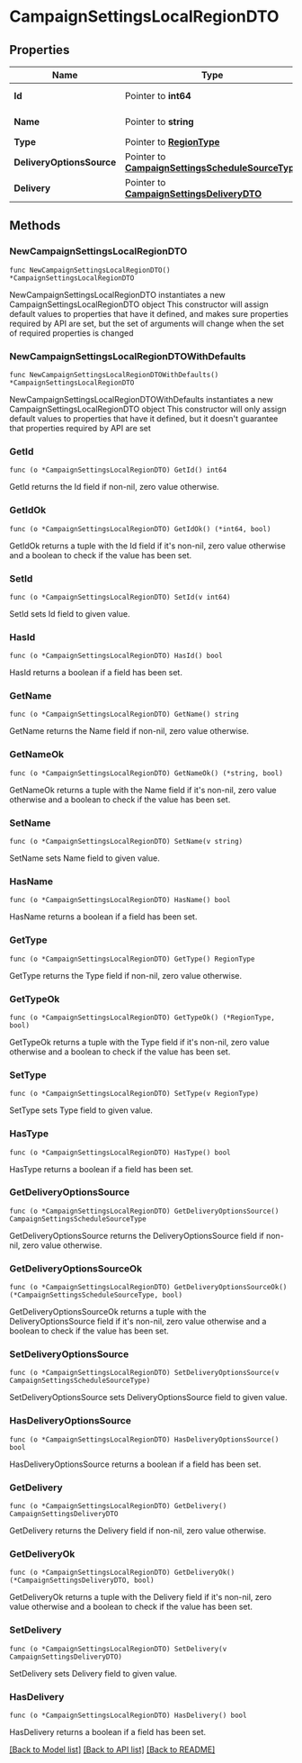 # CampaignSettingsLocalRegionDTO

## Properties

Name | Type | Description | Notes
------------ | ------------- | ------------- | -------------
**Id** | Pointer to **int64** | Идентификатор региона. | [optional] 
**Name** | Pointer to **string** | Название региона. | [optional] 
**Type** | Pointer to [**RegionType**](RegionType.md) |  | [optional] 
**DeliveryOptionsSource** | Pointer to [**CampaignSettingsScheduleSourceType**](CampaignSettingsScheduleSourceType.md) |  | [optional] 
**Delivery** | Pointer to [**CampaignSettingsDeliveryDTO**](CampaignSettingsDeliveryDTO.md) |  | [optional] 

## Methods

### NewCampaignSettingsLocalRegionDTO

`func NewCampaignSettingsLocalRegionDTO() *CampaignSettingsLocalRegionDTO`

NewCampaignSettingsLocalRegionDTO instantiates a new CampaignSettingsLocalRegionDTO object
This constructor will assign default values to properties that have it defined,
and makes sure properties required by API are set, but the set of arguments
will change when the set of required properties is changed

### NewCampaignSettingsLocalRegionDTOWithDefaults

`func NewCampaignSettingsLocalRegionDTOWithDefaults() *CampaignSettingsLocalRegionDTO`

NewCampaignSettingsLocalRegionDTOWithDefaults instantiates a new CampaignSettingsLocalRegionDTO object
This constructor will only assign default values to properties that have it defined,
but it doesn't guarantee that properties required by API are set

### GetId

`func (o *CampaignSettingsLocalRegionDTO) GetId() int64`

GetId returns the Id field if non-nil, zero value otherwise.

### GetIdOk

`func (o *CampaignSettingsLocalRegionDTO) GetIdOk() (*int64, bool)`

GetIdOk returns a tuple with the Id field if it's non-nil, zero value otherwise
and a boolean to check if the value has been set.

### SetId

`func (o *CampaignSettingsLocalRegionDTO) SetId(v int64)`

SetId sets Id field to given value.

### HasId

`func (o *CampaignSettingsLocalRegionDTO) HasId() bool`

HasId returns a boolean if a field has been set.

### GetName

`func (o *CampaignSettingsLocalRegionDTO) GetName() string`

GetName returns the Name field if non-nil, zero value otherwise.

### GetNameOk

`func (o *CampaignSettingsLocalRegionDTO) GetNameOk() (*string, bool)`

GetNameOk returns a tuple with the Name field if it's non-nil, zero value otherwise
and a boolean to check if the value has been set.

### SetName

`func (o *CampaignSettingsLocalRegionDTO) SetName(v string)`

SetName sets Name field to given value.

### HasName

`func (o *CampaignSettingsLocalRegionDTO) HasName() bool`

HasName returns a boolean if a field has been set.

### GetType

`func (o *CampaignSettingsLocalRegionDTO) GetType() RegionType`

GetType returns the Type field if non-nil, zero value otherwise.

### GetTypeOk

`func (o *CampaignSettingsLocalRegionDTO) GetTypeOk() (*RegionType, bool)`

GetTypeOk returns a tuple with the Type field if it's non-nil, zero value otherwise
and a boolean to check if the value has been set.

### SetType

`func (o *CampaignSettingsLocalRegionDTO) SetType(v RegionType)`

SetType sets Type field to given value.

### HasType

`func (o *CampaignSettingsLocalRegionDTO) HasType() bool`

HasType returns a boolean if a field has been set.

### GetDeliveryOptionsSource

`func (o *CampaignSettingsLocalRegionDTO) GetDeliveryOptionsSource() CampaignSettingsScheduleSourceType`

GetDeliveryOptionsSource returns the DeliveryOptionsSource field if non-nil, zero value otherwise.

### GetDeliveryOptionsSourceOk

`func (o *CampaignSettingsLocalRegionDTO) GetDeliveryOptionsSourceOk() (*CampaignSettingsScheduleSourceType, bool)`

GetDeliveryOptionsSourceOk returns a tuple with the DeliveryOptionsSource field if it's non-nil, zero value otherwise
and a boolean to check if the value has been set.

### SetDeliveryOptionsSource

`func (o *CampaignSettingsLocalRegionDTO) SetDeliveryOptionsSource(v CampaignSettingsScheduleSourceType)`

SetDeliveryOptionsSource sets DeliveryOptionsSource field to given value.

### HasDeliveryOptionsSource

`func (o *CampaignSettingsLocalRegionDTO) HasDeliveryOptionsSource() bool`

HasDeliveryOptionsSource returns a boolean if a field has been set.

### GetDelivery

`func (o *CampaignSettingsLocalRegionDTO) GetDelivery() CampaignSettingsDeliveryDTO`

GetDelivery returns the Delivery field if non-nil, zero value otherwise.

### GetDeliveryOk

`func (o *CampaignSettingsLocalRegionDTO) GetDeliveryOk() (*CampaignSettingsDeliveryDTO, bool)`

GetDeliveryOk returns a tuple with the Delivery field if it's non-nil, zero value otherwise
and a boolean to check if the value has been set.

### SetDelivery

`func (o *CampaignSettingsLocalRegionDTO) SetDelivery(v CampaignSettingsDeliveryDTO)`

SetDelivery sets Delivery field to given value.

### HasDelivery

`func (o *CampaignSettingsLocalRegionDTO) HasDelivery() bool`

HasDelivery returns a boolean if a field has been set.


[[Back to Model list]](../README.md#documentation-for-models) [[Back to API list]](../README.md#documentation-for-api-endpoints) [[Back to README]](../README.md)


